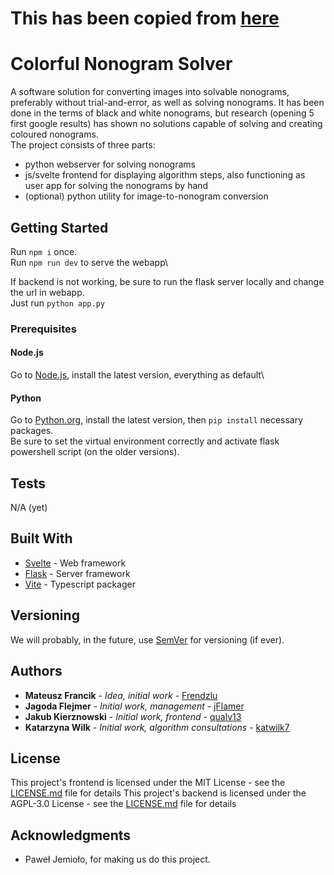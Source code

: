 # This has been copied from [here](https://github.com/AGH-Narzedzia-Informatyczne-2023-2024/nonogram-solver-webapp)
# Colorful Nonogram Solver

A software solution for converting images into solvable nonograms, preferably without trial-and-error, as well as solving nonograms.
It has been done in the terms of black and white nonograms, but research (opening 5 first google results) has shown no solutions capable of solving and creating coloured nonograms.\
The project consists of three parts:
* python webserver for solving nonograms
* js/svelte frontend for displaying algorithm steps, also functioning as user app for solving the nonograms by hand
* (optional) python utility for image-to-nonogram conversion

## Getting Started

Run `npm i` once.\
Run `npm run dev` to serve the webapp\

If backend is not working, be sure to run the flask server locally and change the url in webapp.\
Just run `python app.py`

### Prerequisites

#### Node.js
Go to [Node.js](https://nodejs.org/en), install the latest version, everything as default\

#### Python
Go to [Python.org](https://www.python.org/downloads/), install the latest version, then `pip install` necessary packages.\
Be sure to set the virtual environment correctly and activate flask powershell script (on the older versions). 

## Tests

N/A (yet)

## Built With

* [Svelte](https://svelte.dev/) - Web framework
* [Flask](https://flask.palletsprojects.com/en/3.0.x/) - Server framework
* [Vite](https://vitejs.dev/) - Typescript packager

## Versioning

We will probably, in the future, use [SemVer](http://semver.org/) for versioning (if ever).

## Authors

* **Mateusz Francik** - *Idea, initial work* - [Frendzlu](https://github.com/Frendzlu)
* **Jagoda Flejmer** - *Initial work, management* - [jFlamer](https://github.com/jFlamer)
* **Jakub Kierznowski** - *Initial work, frontend* - [qualv13](https://github.com/qualv13)
* **Katarzyna Wilk** - *Initial work, algorithm consultations* - [katwilk7](https://github.com/katwilk7)

## License

This project's frontend is licensed under the MIT License - see the [LICENSE.md](https://github.com/AGH-Narzedzia-Informatyczne-2023-2024/nonogram-solver-webapp/blob/main/LICENSE) file for details
This project's backend is licensed under the AGPL-3.0 License - see the [LICENSE.md](https://github.com/AGH-Narzedzia-Informatyczne-2023-2024/nonogram-solver-backend/blob/main/LICENSE) file for details

## Acknowledgments

* Paweł Jemioło, for making us do this project.
